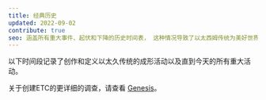 ```yaml
---
title: 经典历史
updated: 2022-09-02
contribute: true
seo: 涵盖所有重大事件、起伏和下降的历史时间表， 这种情况导致了以太西姆传统为美好世界的现状。
---
```


以下时间段记录了创作和定义以太久传统的成形活动以及直到今天的所有重大活动。

关于创建ETC的更详细的调查，请查看 [Genesis](/why-classic/genesis)。
